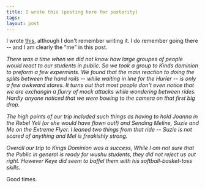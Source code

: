 ```yaml
---
title: I wrote this (posting here for posterity)
tags: 
layout: post
---
```

 I wrote <a href="http://www.uswushuacademy.com/academy/events/Adventure_KingsDomion01.html">this</a>, although I don't remember writing it. I do remember going there -- and I am clearly the "me" in this post. 

 <i>There was a time when we did not know how large groupes of people would react to our students in public. So we took a group to Kinds dominion to preform a few expermints. We found that the main reaction to doing the splits between the hand rails -- while waiting in line for the Hurler -- is only a few awkward stares. It turns out that most people don't even notice that we are exchangin a flurry of mock attacks while wondering between rides. Hardly anyone noticed that we were bowing to the camera on that first big drop.

 The high points of our trip included such things as having to hold Joanna in the Rebel Yell (or she would have flown out!) and Sending Meline, Suzie and Me on the Extreme Flyer. I leaned two things from that ride -- Suzie is not scared of anything and Mel is freakishly strong.

 Overall our trip to Kings Dominion was a success, While I am not sure that the Public in general is ready for wushu students, they did not reject us out right. However Keye did seem to baffel them with his softball-basket-toss skills.</i>

 Good times.
